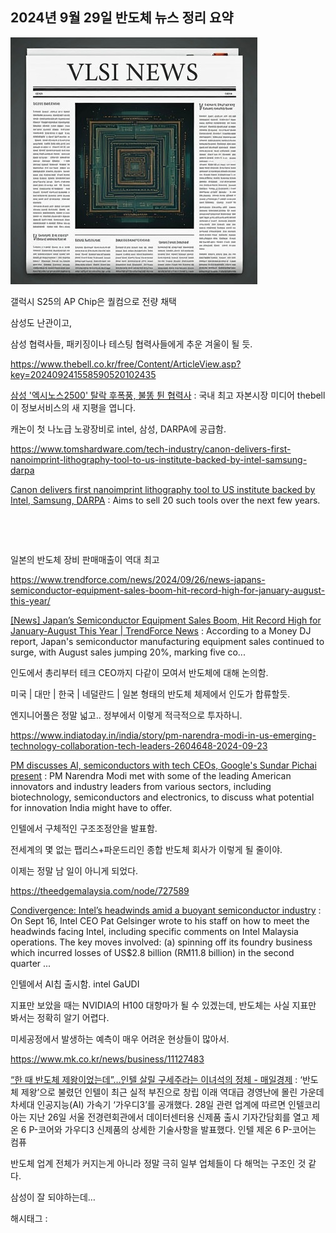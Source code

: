 ## 2024년 9월 29일 반도체 뉴스 정리 요약

![0](./asset/0.png)

갤럭시 S25의 AP Chip은 퀄컴으로 전량 채택

삼성도 난관이고,

삼성 협력사들, 패키징이나 테스팅 협력사들에게 추운 겨울이 될 듯.

https://www.thebell.co.kr/free/Content/ArticleView.asp?key=202409241558590520102435

[삼성 '엑시노스2500' 탈락 후폭풍, 불똥 튄 협력사](https://www.thebell.co.kr/free/Content/ArticleView.asp?key=202409241558590520102435) : 국내 최고 자본시장 미디어 thebell이 정보서비스의 새 지평을 엽니다.

캐논이 첫 나노급 노광장비로 intel, 삼성, DARPA에 공급함.

https://www.tomshardware.com/tech-industry/canon-delivers-first-nanoimprint-lithography-tool-to-us-institute-backed-by-intel-samsung-darpa

[Canon delivers first nanoimprint lithography tool to US institute backed by Intel, Samsung, DARPA](https://www.tomshardware.com/tech-industry/canon-delivers-first-nanoimprint-lithography-tool-to-us-institute-backed-by-intel-samsung-darpa) : Aims to sell 20 such tools over the next few years.

​

​

일본의 반도체 장비 판매매출이 역대 최고

https://www.trendforce.com/news/2024/09/26/news-japans-semiconductor-equipment-sales-boom-hit-record-high-for-january-august-this-year/

[[News] Japan’s Semiconductor Equipment Sales Boom, Hit Record High for January-August This Year | TrendForce News](https://www.trendforce.com/news/2024/09/26/news-japans-semiconductor-equipment-sales-boom-hit-record-high-for-january-august-this-year/) : According to a Money DJ report, Japan's semiconductor manufacturing equipment sales continued to surge, with August sales jumping 20%, marking five co...

인도에서 총리부터 테크 CEO까지 다같이 모여서 반도체에 대해 논의함.

미국 | 대만 | 한국 | 네덜란드 | 일본 형태의 반도체 체제에서 인도가 합류할듯.

엔지니어풀은 정말 넓고.. 정부에서 이렇게 적극적으로 투자하니.

https://www.indiatoday.in/india/story/pm-narendra-modi-in-us-emerging-technology-collaboration-tech-leaders-2604648-2024-09-23

[PM discusses AI, semiconductors with tech CEOs, Google's Sundar Pichai present](https://www.indiatoday.in/india/story/pm-narendra-modi-in-us-emerging-technology-collaboration-tech-leaders-2604648-2024-09-23) : PM Narendra Modi met with some of the leading American innovators and industry leaders from various sectors, including biotechnology, semiconductors and electronics, to discuss what potential for innovation India might have to offer.

인텔에서 구체적인 구조조정안을 발표함.

전세계의 몇 없는 팹리스+파운드리인 종합 반도체 회사가 이렇게 될 줄이야.

이제는 정말 남 일이 아니게 되었다.

https://theedgemalaysia.com/node/727589

[Condivergence: Intel’s headwinds amid a buoyant semiconductor industry](https://theedgemalaysia.com/node/727589) : On Sept 16, Intel CEO Pat Gelsinger wrote to his staff on how to meet the headwinds facing Intel, including specific comments on Intel Malaysia operations. The key moves involved: (a) spinning off its foundry business which incurred losses of US$2.8 billion (RM11.8 billion) in the second quarter ...

인텔에서 AI칩 출시함. intel GaUDI

지표만 보았을 때는 NVIDIA의 H100 대항마가 될 수 있겠는데, 반도체는 사실 지표만 봐서는 정확히 알기 어렵다.

미세공정에서 발생하는 예측이 매우 어려운 현상들이 많아서.

https://www.mk.co.kr/news/business/11127483

[“한 때 반도체 제왕이었는데”…인텔 살릴 구세주라는 이녀석의 정체 - 매일경제](https://www.mk.co.kr/news/business/11127483) : ‘반도체 제왕’으로 불렸던 인텔이 최근 실적 부진으로 창립 이래 역대급 경영난에 몰린 가운데 차세대 인공지능(AI) 가속기 ‘가우디3’를 공개했다. 28일 관련 업계에 따르면 인텔코리아는 지난 26일 서울 전경련회관에서 데이터센터용 신제품 출시 기자간담회를 열고 제온 6 P-코어와 가우디3 신제품의 상세한 기술사항을 발표했다. 인텔 제온 6 P-코어는 컴퓨

반도체 업계 전체가 커지는게 아니라 정말 극히 일부 업체들이 다 해먹는 구조인 것 같다.

삼성이 잘 되야하는데…

 해시태그 : 